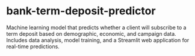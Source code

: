 # bank-term-deposit-predictor
Machine learning model that predicts whether a client will subscribe to a term deposit based on demographic, economic, and campaign data. Includes data analysis, model training, and a Streamlit web application for real-time predictions.
